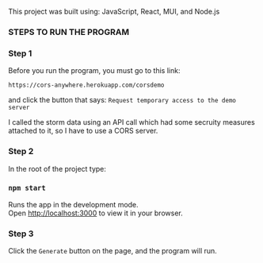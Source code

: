 This project was built using: JavaScript, React, MUI, and Node.js

### STEPS TO RUN THE PROGRAM

### Step 1
Before you run the program, you must go to this link:

`https://cors-anywhere.herokuapp.com/corsdemo`

and click the button that says: `Request temporary access to the demo server`

I called the storm data using an API call which had some secruity measures attached to it, so I have to use a CORS server.

### Step 2
In the root of the project type:

### `npm start`

Runs the app in the development mode.\
Open [http://localhost:3000](http://localhost:3000) to view it in your browser.

### Step 3

Click the `Generate` button on the page, and the program will run. 


